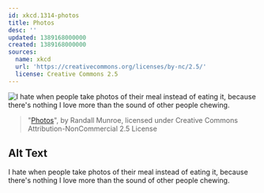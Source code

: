 ```yaml
---
id: xkcd.1314-photos
title: Photos
desc: ''
updated: 1389168000000
created: 1389168000000
sources:
  name: xkcd
  url: 'https://creativecommons.org/licenses/by-nc/2.5/'
  license: Creative Commons 2.5
---
```

![I hate when people take photos of their meal instead of eating it, because there's nothing I love more than the sound of other people chewing.](https://imgs.xkcd.com/comics/photos.png)
> "[Photos](https://xkcd.com/1314/)", by Randall Munroe, licensed under Creative Commons Attribution-NonCommercial 2.5 License

## Alt Text
I hate when people take photos of their meal instead of eating it, because there's nothing I love more than the sound of other people chewing.
